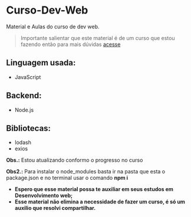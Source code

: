 # Curso-Dev-Web
Material e Aulas do curso de dev web.
> Importante salientar que este material é de um curso que estou fazendo então para mais dúvidas [acesse](http://www.cod3r.com.br)

## Linguagem usada: 
* JavaScript

## Backend:

* Node.js

## Bibliotecas:

* lodash
* exios

**Obs.:** Estou atualizando conformo o progresso no curso

**Obs2.:** Para instalar o node_modules basta ir na pasta que esta o package.json e no terminal usar o comando **npm i**

* **Espero que esse material possa te auxiliar em seus estudos em Desenvolvimento web;**
* **Esse material não elimina a necessidade de fazer um curso, é só um auxilio que resolvi compartilhar.**
